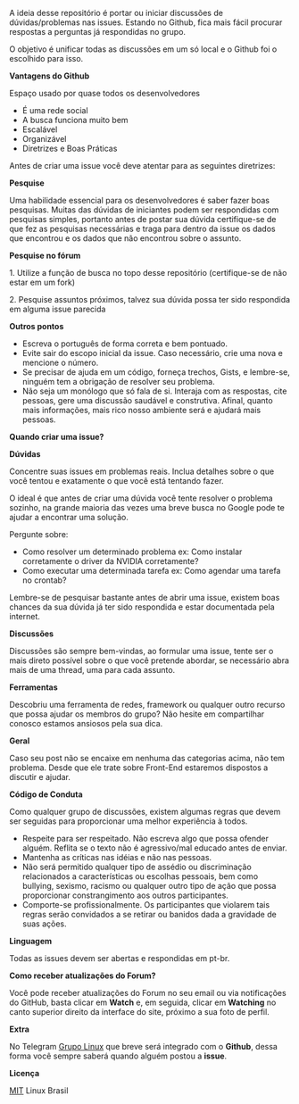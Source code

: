 A ideia desse repositório é portar ou iniciar discussões de dúvidas/problemas nas issues. Estando no Github, fica mais fácil procurar respostas a perguntas já respondidas no grupo.

O objetivo é unificar todas as discussões em um só local e o Github foi o escolhido para isso.

**Vantagens do Github**

Espaço usado por quase todos os desenvolvedores
- É uma rede social
- A busca funciona muito bem
- Escalável
- Organizável
- Diretrizes e Boas Práticas

Antes de criar uma issue você deve atentar para as seguintes diretrizes:

**Pesquise**

Uma habilidade essencial para os desenvolvedores é saber fazer boas pesquisas. Muitas das dúvidas de iniciantes podem ser respondidas com pesquisas simples, portanto antes de postar sua dúvida certifique-se de que fez as pesquisas necessárias e traga para dentro da issue os dados que encontrou e os dados que não encontrou sobre o assunto.

**Pesquise no fórum**

1\. Utilize a função de busca no topo desse repositório (certifique-se de não estar em um fork)

2\. Pesquise assuntos próximos, talvez sua dúvida possa ter sido respondida em alguma issue parecida

**Outros pontos**
 - Escreva o português de forma correta e bem pontuado.
 - Evite sair do escopo inicial da issue. Caso necessário, crie uma nova e mencione o número.
 - Se precisar de ajuda em um código, forneça trechos, Gists, e lembre-se, ninguém tem a obrigação de resolver seu problema.
 - Não seja um monólogo que só fala de si. Interaja com as respostas, cite pessoas, gere uma discussão saudável e construtiva. Afinal, quanto mais informações, mais rico nosso ambiente será e ajudará mais pessoas.

**Quando criar uma issue?**

**Dúvidas**

Concentre suas issues em problemas reais. Inclua detalhes sobre o que você tentou e exatamente o que você está tentando fazer.

O ideal é que antes de criar uma dúvida você tente resolver o problema sozinho, na grande maioria das vezes uma breve busca no Google pode te ajudar a encontrar uma solução.

Pergunte sobre:

 - Como resolver um determinado problema ex: Como instalar corretamente o driver da NVIDIA corretamente?
 - Como executar uma determinada tarefa ex: Como agendar uma tarefa no crontab?

Lembre-se de pesquisar bastante antes de abrir uma issue, existem boas chances da sua dúvida já ter sido respondida e estar documentada pela internet.

**Discussões**

Discussões são sempre bem-vindas, ao formular uma issue, tente ser o mais direto possível sobre o que você pretende abordar, se necessário abra mais de uma thread, uma para cada assunto.

**Ferramentas**

Descobriu uma ferramenta de redes, framework ou qualquer outro recurso que possa ajudar os membros do grupo? Não hesite em compartilhar conosco estamos ansiosos pela sua dica.

**Geral**

Caso seu post não se encaixe em nenhuma das categorias acima, não tem problema. Desde que ele trate sobre Front-End estaremos dispostos a discutir e ajudar.

**Código de Conduta**

Como qualquer grupo de discussões, existem algumas regras que devem ser seguidas para proporcionar uma melhor experiência à todos.

 - Respeite para ser respeitado. Não escreva algo que possa ofender alguém. Reflita se o texto não é agressivo/mal educado antes de enviar.
 - Mantenha as críticas nas idéias e não nas pessoas.
 - Não será permitido qualquer tipo de assédio ou discriminação relacionados a características ou escolhas pessoais, bem como bullying, sexismo, racismo ou qualquer outro tipo de ação que possa proporcionar constrangimento aos outros participantes.
 - Comporte-se profissionalmente. Os participantes que violarem tais regras serão convidados a se retirar ou banidos dada a gravidade de suas ações.

**Linguagem**

Todas as issues devem ser abertas e respondidas em pt-br.

**Como receber atualizações do Forum?**

Você pode receber atualizações do Forum no seu email ou via notificações do GitHub, basta clicar em **Watch** e, em seguida, clicar em **Watching** no canto superior direito da interface do site, próximo a sua foto de perfil.

**Extra**

No Telegram [Grupo Linux](https://goo.gl/KQYqhN) que breve será integrado com o **Github**, dessa forma você sempre saberá quando alguém postou a **issue**.

**Licença**

[MIT](https://github.com/linuxbrasil/forum/blob/master/LICENSE) Linux Brasil

